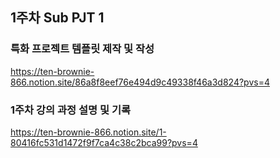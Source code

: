 ## 1주차 Sub PJT 1

### 특화 프로젝트 템플릿 제작 및 작성
https://ten-brownie-866.notion.site/86a8f8eef76e494d9c49338f46a3d824?pvs=4

### 1주차 강의 과정 설명 및 기록

https://ten-brownie-866.notion.site/1-80416fc531d1472f9f7ca4c38c2bca99?pvs=4